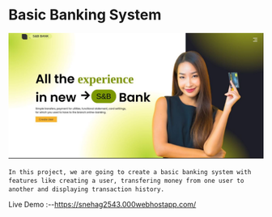 # Basic Banking System

![Banner](https://github.com/snehagautam869/Banking-System-Website/blob/main/assets/images/2021-09-20_09-45.png)


```In this project, we are going to create a basic banking system with features like creating a user, transfering money from one user to another and displaying transaction history.```

Live Demo :--https://snehag2543.000webhostapp.com/

